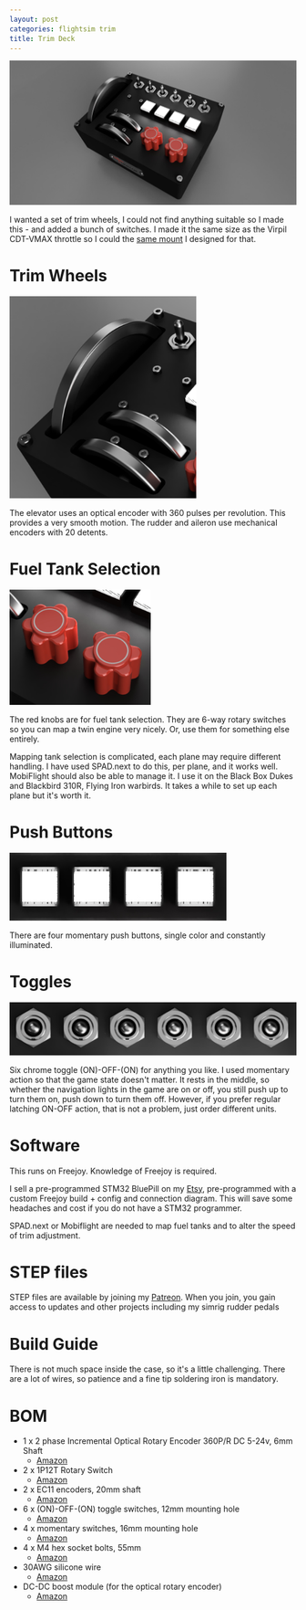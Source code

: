 ```yaml
---
layout: post
categories: flightsim trim
title: Trim Deck
---
```


![CDT_VMAX_Mount_2025 May 26_10 49 37PM 000_CustomizedView43852198952_jpg](../assets/trim-deck/CDT_VMAX_Mount_2025-May-26_10-49-37PM-000_CustomizedView43852198952_jpg.jpg)

I wanted a set of trim wheels, I could not find anything suitable so I made this - and added a bunch of switches. I made it the same size as the Virpil CDT-VMAX throttle so I could the [same mount](./virpil-cdt-vmax-bracket) I designed for that. 

# Trim Wheels

![1](../assets/trim-deck/1.png)

The elevator uses an optical encoder with 360 pulses per revolution. This provides a very smooth motion. The rudder and aileron use mechanical encoders with 20 detents.

# Fuel Tank Selection

![2](../assets/trim-deck/2.png)

The red knobs are for fuel tank selection. They are 6-way rotary switches so you can map a twin engine very nicely. Or, use them for something else entirely.

Mapping tank selection is complicated, each plane may require different handling. I have used SPAD.next to do this, per plane, and it works well. MobiFlight should also be able to manage it. I use it on the Black Box Dukes and Blackbird 310R, Flying Iron warbirds. It takes a while to set up each plane but it's worth it.

# Push Buttons

![3](../assets/trim-deck/3.png)

There are four momentary push buttons, single color and constantly illuminated.

# Toggles

![4](../assets/trim-deck/4.png)

Six chrome toggle (ON)-OFF-(ON) for anything you like. I used momentary action so that the game state doesn't matter. It rests in the middle, so whether the navigation lights in the game are on or off, you still push up to turn them on, push down to turn them off. However, if you prefer regular latching ON-OFF action, that is not a problem, just order different units.

# Software

This runs on Freejoy. Knowledge of Freejoy is required. 

I sell a pre-programmed STM32 BluePill on my [Etsy](https://s16nengineering.etsy.com), pre-programmed with a custom Freejoy build + config and connection diagram. This will save some headaches and cost if you do not have a STM32 programmer.

SPAD.next or Mobiflight are needed to map fuel tanks and to alter the speed of trim adjustment.

# STEP files

STEP files are available by joining my [Patreon](https://patreon.com/s16n). When you join, you gain access to updates and other projects including my simrig rudder pedals 

# Build Guide

There is not much space inside the case, so it's a little challenging. There are a lot of wires, so patience and a fine tip soldering iron is mandatory.

# BOM

- 1 x 2 phase Incremental Optical Rotary Encoder 360P/R DC 5-24v, 6mm Shaft
  - [Amazon](https://www.amazon.com/dp/B07MWZ4CLT)
- 2 x 1P12T Rotary Switch
  - [Amazon](https://www.amazon.com/dp/B074WMC9C8)
- 2 x EC11 encoders, 20mm shaft
  - [Amazon](https://www.amazon.com/dp/B08728K3YB)
- 6 x (ON)-OFF-(ON) toggle switches, 12mm mounting hole
  - [Amazon](https://www.amazon.com/dp/B09JFYNFFK)
- 4 x momentary switches, 16mm mounting hole
  - [Amazon](https://www.amazon.com/dp/B0BFQM928J)
- 4 x M4 hex socket bolts, 55mm 
  - [Amazon](https://www.amazon.com/dp/B0DFYK39N6)
- 30AWG silicone wire
  - [Amazon](https://www.amazon.com/dp/B01M70EDCW) 
- DC-DC boost module (for the optical rotary encoder)
  - [Amazon](https://www.amazon.com/dp/B07T7FWVP8)

